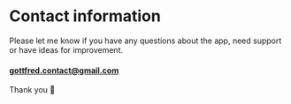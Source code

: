 # Contact information
Please let me know if you have any questions about the app, need support or have ideas for improvement.


#### gottfred.contact@gmail.com
Thank you 🙏
